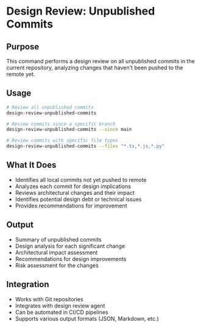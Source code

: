 # Design Review: Unpublished Commits

## Purpose
This command performs a design review on all unpublished commits in the current repository, analyzing changes that haven't been pushed to the remote yet.

## Usage
```bash
# Review all unpublished commits
design-review-unpublished-commits

# Review commits since a specific branch
design-review-unpublished-commits --since main

# Review commits with specific file types
design-review-unpublished-commits --files "*.ts,*.js,*.py"
```

## What It Does
- Identifies all local commits not yet pushed to remote
- Analyzes each commit for design implications
- Reviews architectural changes and their impact
- Identifies potential design debt or technical issues
- Provides recommendations for improvement

## Output
- Summary of unpublished commits
- Design analysis for each significant change
- Architectural impact assessment
- Recommendations for design improvements
- Risk assessment for the changes

## Integration
- Works with Git repositories
- Integrates with design review agent
- Can be automated in CI/CD pipelines
- Supports various output formats (JSON, Markdown, etc.)












